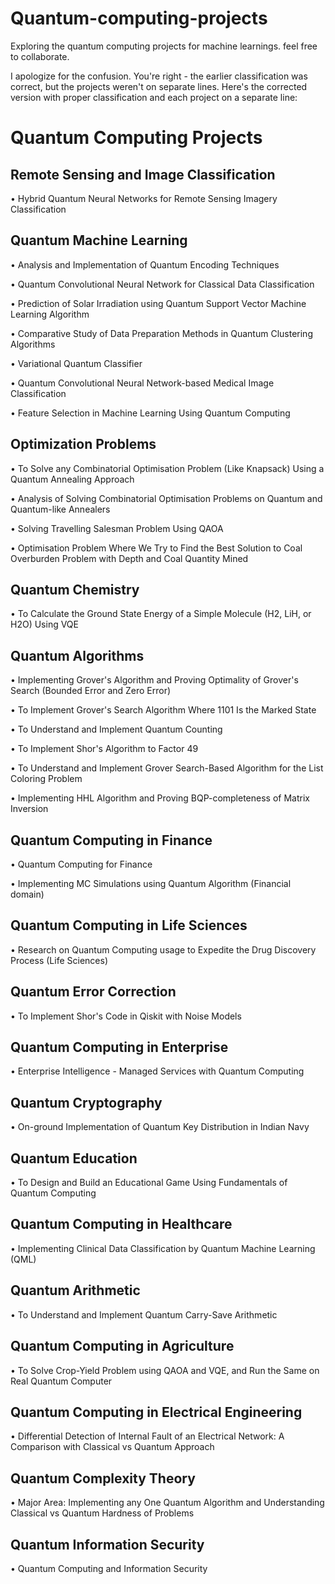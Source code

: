 # Quantum-computing-projects
Exploring the quantum computing projects for machine learnings. feel free to collaborate.


I apologize for the confusion. You're right - the earlier classification was correct, but the projects weren't on separate lines. Here's the corrected version with proper classification and each project on a separate line:

# Quantum Computing Projects

## Remote Sensing and Image Classification

• Hybrid Quantum Neural Networks for Remote Sensing Imagery Classification

## Quantum Machine Learning
• Analysis and Implementation of Quantum Encoding Techniques

• Quantum Convolutional Neural Network for Classical Data Classification

• Prediction of Solar Irradiation using Quantum Support Vector Machine Learning Algorithm

• Comparative Study of Data Preparation Methods in Quantum Clustering Algorithms

• Variational Quantum Classifier

• Quantum Convolutional Neural Network-based Medical Image Classification

• Feature Selection in Machine Learning Using Quantum Computing

## Optimization Problems
• To Solve any Combinatorial Optimisation Problem (Like Knapsack) Using a Quantum Annealing Approach

• Analysis of Solving Combinatorial Optimisation Problems on Quantum and Quantum-like Annealers

• Solving Travelling Salesman Problem Using QAOA

• Optimisation Problem Where We Try to Find the Best Solution to Coal Overburden Problem with Depth and Coal Quantity Mined

## Quantum Chemistry
• To Calculate the Ground State Energy of a Simple Molecule (H2, LiH, or H2O) Using VQE

## Quantum Algorithms
• Implementing Grover's Algorithm and Proving Optimality of Grover's Search (Bounded Error and Zero Error)

• To Implement Grover's Search Algorithm Where 1101 Is the Marked State

• To Understand and Implement Quantum Counting

• To Implement Shor's Algorithm to Factor 49

• To Understand and Implement Grover Search-Based Algorithm for the List Coloring Problem

• Implementing HHL Algorithm and Proving BQP-completeness of Matrix Inversion

## Quantum Computing in Finance
• Quantum Computing for Finance

• Implementing MC Simulations using Quantum Algorithm (Financial domain)

## Quantum Computing in Life Sciences
• Research on Quantum Computing usage to Expedite the Drug Discovery Process (Life Sciences)

## Quantum Error Correction
• To Implement Shor's Code in Qiskit with Noise Models

## Quantum Computing in Enterprise
• Enterprise Intelligence - Managed Services with Quantum Computing

## Quantum Cryptography
• On-ground Implementation of Quantum Key Distribution in Indian Navy

## Quantum Education
• To Design and Build an Educational Game Using Fundamentals of Quantum Computing

## Quantum Computing in Healthcare
• Implementing Clinical Data Classification by Quantum Machine Learning (QML)

## Quantum Arithmetic
• To Understand and Implement Quantum Carry-Save Arithmetic

## Quantum Computing in Agriculture
• To Solve Crop-Yield Problem using QAOA and VQE, and Run the Same on Real Quantum Computer

## Quantum Computing in Electrical Engineering
• Differential Detection of Internal Fault of an Electrical Network: A Comparison with Classical vs Quantum Approach

## Quantum Complexity Theory
• Major Area: Implementing any One Quantum Algorithm and Understanding Classical vs Quantum Hardness of Problems

## Quantum Information Security
• Quantum Computing and Information Security
